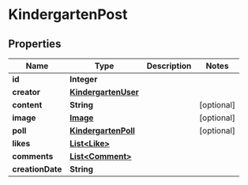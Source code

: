 
# KindergartenPost

## Properties
Name | Type | Description | Notes
------------ | ------------- | ------------- | -------------
**id** | **Integer** |  | 
**creator** | [**KindergartenUser**](KindergartenUser.md) |  | 
**content** | **String** |  |  [optional]
**image** | [**Image**](Image.md) |  |  [optional]
**poll** | [**KindergartenPoll**](KindergartenPoll.md) |  |  [optional]
**likes** | [**List&lt;Like&gt;**](Like.md) |  | 
**comments** | [**List&lt;Comment&gt;**](Comment.md) |  | 
**creationDate** | **String** |  | 



